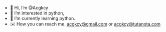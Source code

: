 - 👋 Hi, I’m @Acgkcy
- 👀 I’m interested in python,
- 🌱 I’m currently learning python.
- ✉️ How you can reach me. acgkcy@gmail.com or acgkcy@tutanota.com
<!---
Acgkcy/Acgkcy is a ✨ special ✨ repository because its `README.md` (this file) appears on your GitHub profile.
You can click the Preview link to take a look at your changes.
--->
